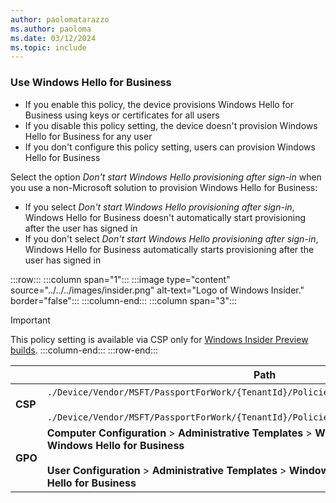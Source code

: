```yaml
---
author: paolomatarazzo
ms.author: paoloma
ms.date: 03/12/2024
ms.topic: include
---
```


### Use Windows Hello for Business

- If you enable this policy, the device provisions Windows Hello for Business using keys or certificates for all users
- If you disable this policy setting, the device doesn't provision Windows Hello for Business for any user
- If you don't configure this policy setting, users can provision Windows Hello for Business

Select the option *Don't start Windows Hello provisioning after sign-in* when you use a non-Microsoft solution to provision Windows Hello for Business:

- If you select *Don't start Windows Hello provisioning after sign-in*, Windows Hello for Business doesn't automatically start provisioning after the user has signed in
- If you don't select *Don't start Windows Hello provisioning after sign-in*, Windows Hello for Business automatically starts provisioning after the user has signed in

:::row:::
:::column span="1":::
:::image type="content" source="../../../images/insider.png" alt-text="Logo of Windows Insider." border="false":::
:::column-end:::
:::column span="3":::
> [!IMPORTANT]
>This policy setting is available via CSP only for [Windows Insider Preview builds](/windows-insider/).
:::column-end:::
:::row-end:::

|  | Path |
|--|--|
| **CSP** | `./Device/Vendor/MSFT/PassportForWork/{TenantId}/Policies/`[UsePassportForWork](/windows/client-management/mdm/passportforwork-csp#devicetenantidpoliciesusepassportforwork) <br><br> `./Device/Vendor/MSFT/PassportForWork/{TenantId}/Policies/`[DisablePostLogonProvisioning](/windows/client-management/mdm/passportforwork-csp#devicetenantidpoliciesdisablepostlogonprovisioning)|
| **GPO** | **Computer Configuration** > **Administrative Templates** > **Windows Components** > **Windows Hello for Business** <br><br>**User Configuration** > **Administrative Templates** > **Windows Components** > **Windows Hello for Business**|
